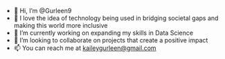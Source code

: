 - 👋 Hi, I’m @Gurleen9
- 👀 I love the idea of technology being used in bridging societal gaps and making this world more inclusive
- 🌱 I’m currently working on expanding my skills in Data Science 
- 💞️ I’m looking to collaborate on projects that create a positive impact 
- 📫 You can reach me at kaileygurleen@gmail.com


